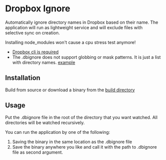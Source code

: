 # Dropbox Ignore

Automatically ignore directory names in Dropbox based on their name. The application will run as lightweight service
and will exclude files with selective sync on creation.

Installing node_modules won't cause a cpu stress test anymore!

* [Dropbox cli is required](https://www.dropbox.com/install-linux)
* The .dbignore does not support globbing or mask patterns. It is just a list with directory names. [example](./example/.dbignore)


## Installation
Build from source or download a binary from the [build directory](./build)

## Usage
Put the .dbignore file in the root of the directory that you want watched. All directories will be watched recursively.

You can run the application by one of the following:

1. Saving the binary in the same location as the .dbignore file
2. Save the binary anywhere you like and call it with the path to .dbignore file as second argument.

